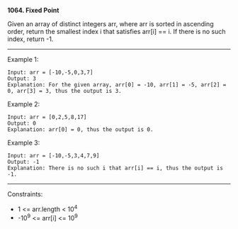 **1064. Fixed Point**

Given an array of distinct integers arr, where arr is sorted in ascending order, return the smallest index i that satisfies arr[i] == i. If there is no such index, return -1.

*** 

Example 1:
```
Input: arr = [-10,-5,0,3,7]
Output: 3
Explanation: For the given array, arr[0] = -10, arr[1] = -5, arr[2] = 0, arr[3] = 3, thus the output is 3.
```
Example 2:
```
Input: arr = [0,2,5,8,17]
Output: 0
Explanation: arr[0] = 0, thus the output is 0.
```
Example 3:
```
Input: arr = [-10,-5,3,4,7,9]
Output: -1
Explanation: There is no such i that arr[i] == i, thus the output is -1.
``` 
***
Constraints:

- 1 <= arr.length < 10<sup>4</sup>
- -10<sup>9</sup> <= arr[i] <= 10<sup>9</sup>
